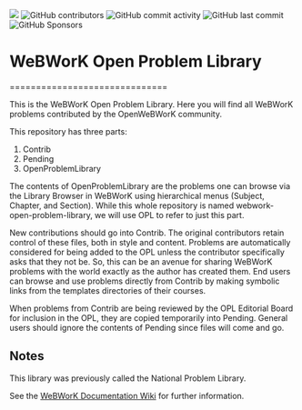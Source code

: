 ![](https://img.shields.io/badge/license-CC%20BY--NC--SA%203.0-blue)
![GitHub contributors](https://img.shields.io/github/contributors/openwebwork/webwork-open-problem-library)
![GitHub commit activity](https://img.shields.io/github/commit-activity/y/openwebwork/webwork-open-problem-library)
![GitHub last commit](https://img.shields.io/github/last-commit/openwebwork/webwork-open-problem-library)
![GitHub Sponsors](https://img.shields.io/github/sponsors/openwebwork)

# WeBWorK Open Problem Library
==============================

This is the WeBWorK Open Problem Library.  Here you
will find all WeBWorK problems contributed by the OpenWeBWorK
community.

This repository has three parts:
  1. Contrib
  2. Pending
  3. OpenProblemLibrary

The contents of OpenProblemLibrary are the problems one can browse via the Library Browser in WeBWorK using hierarchical menus (Subject, Chapter, and Section).  While this whole repository is named webwork-open-problem-library, we will use OPL to refer to just this part.

New contributions should go into Contrib.  The original contributors retain control of these files, both in style and content.  Problems are automatically considered for being added to the OPL unless the contributor specifically asks that they not be.  So, this can be an avenue for sharing WeBWorK problems with the world exactly as the author has created them.  End users can browse and use problems directly from Contrib by making symbolic links from the templates directories of their courses.

When problems from Contrib are being reviewed by the OPL Editorial Board for inclusion in the OPL, they are copied temporarily into Pending.  General users should ignore the contents of Pending since files will come and go.


Notes
-----

This library was previously called the National Problem Library.

See the [WeBWorK Documentation Wiki](https://webwork.maa.org/wiki/Open_Problem_Library) for further information.

